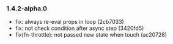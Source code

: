 ### 1.4.2-alpha.0

* fix: always re-eval props in loop (2cb7033)
* fix: not check condition after async step (3420fd5)
* fix(fn-throttle): not passed new state when touch (ac20728)
